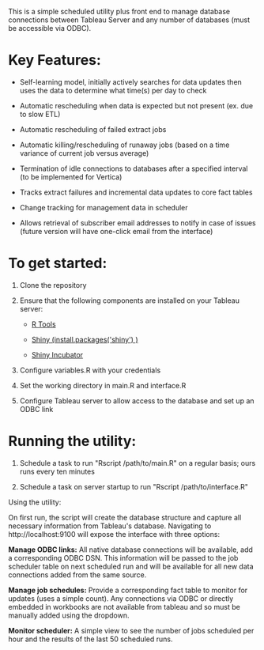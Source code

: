 This is a simple scheduled utility plus front end to manage database connections between Tableau Server and any number of databases (must be accessible via ODBC). 

# Key Features:

* Self-learning model, initially actively searches for data updates then uses the data to determine what time(s) per day to check

* Automatic rescheduling when data is expected but not present (ex. due to slow ETL)

* Automatic rescheduling of failed extract jobs

* Automatic killing/rescheduling of runaway jobs (based on a time variance of current job versus average)

* Termination of idle connections to databases after a specified interval (to be implemented for Vertica)

* Tracks extract failures and incremental data updates to core fact tables

* Change tracking for management data in scheduler

* Allows retrieval of subscriber email addresses to notify in case of issues (future version will have one-click email from the interface)


# To get started:
1. Clone the repository

2. Ensure that the following components are installed on your Tableau server:

	* [R Tools](http://cran.r-project.org/bin/windows/Rtools/)

	* [Shiny (install.packages('shiny') )](http://cran.r-project.org/web/packages/shiny/shiny.pdf)

	* [Shiny Incubator](https://github.com/rstudio/shiny-incubator)

3. Configure variables.R with your credentials

4. Set the working directory in main.R and interface.R

5. Configure Tableau server to allow access to the database and set up an ODBC link


# Running the utility:

1. Schedule a task to run "Rscript /path/to/main.R" on a regular basis; ours runs every ten minutes

2. Schedule a task on server startup to run "Rscript /path/to/interface.R"


Using the utility:

On first run, the script will create the database structure and capture all necessary information from Tableau's database. Navigating to http://localhost:9100 will expose the interface with three options:

**Manage ODBC links:** All native database connections will be available, add a corresponding ODBC DSN. This information will be passed to the job scheduler table on next scheduled run and will be available for all new data connections added from the same source.

**Manage job schedules:** Provide a corresponding fact table to monitor for updates (uses a simple count). Any connections via ODBC or directly embedded in workbooks are not available from tableau and so must be manually added using the dropdown.

**Monitor scheduler:** A simple view to see the number of jobs scheduled per hour and the results of the last 50 scheduled runs.